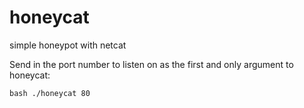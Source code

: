 # honeycat
simple honeypot with netcat

Send in the port number to listen on as the first and only argument to honeycat:

```
bash ./honeycat 80
```
